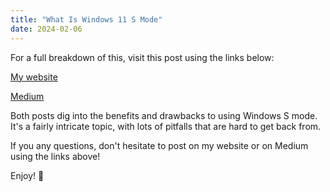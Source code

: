 ```yaml
---
title: "What Is Windows 11 S Mode"
date: 2024-02-06
---
```


For a full breakdown of this, visit this post using the links below:

[My website](https://mharwood.uk/what-is-windows-11-s-mode/)

[Medium](https://medium.com/@it-delinquent/what-is-windows-11-s-mode-330a0401e1bd)

Both posts dig into the benefits and drawbacks to using Windows S mode. It's a fairly intricate topic, with lots of pitfalls that are hard to get back from. 

If you any questions, don't hesitate to post on my website or on Medium using the links above!

Enjoy! 🎉

